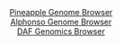 <div id="Pineapple_Genome_Browser" align="center">
  <a href="https://ink-blot.github.io/?sessionURL=blob:zZJdb5swFIb_i6VWm0TAmBACUjSlbdImnbouUZKuVYUMGHALNrMNlET573OjTbtZpeZi0yRf2Ef.eM_jZwcaIiTlDAQAmbZr2jYwgMx5u8RlVZAbXBIJghQXkhhAkJQIwmICgh1IsVR4tfisT.ZKVTKwLKqqXolZxk3pmLjEW85wK82Yl9Y5LwoccYEVF9I6E7jhFs2aXksiXFWmftsxXSvBClu4qHLOJLcqwrKw1feFv0phRhgvSVjWhaKHAKHOozMmZoo_jTfLcRwTKa9JN0tG4.vZeO1MVveXg_P71ZerzWqwOV3SjGFVCzKia1gv6rx1tsuvWd0nHWuiGvUX7QSeOBenk5eKCiJHtmcP.8j1B69gKEvIy__Usx70yL45Xa.ftvM5c5.Kxd1t3p2gs.gqby5O0BSvvr3R.94ABY9r7QKIc.EFNjQcODBcNOi9Tu2hAaGvCQlOQfDwaAAlcPystz_sgOoqbQyQ5Ht9kMcAXCREgKDnQ.jZvo_cvteHvm_vjR2oRfH38E5XC9.DaIzQIExpobTOSShZJU3MmNnEqZltj.QZefez.friZvbs3mL3Zj7F9Czpri4nmmv2R5pIE9CPHz5Rt_qeTP_EvfcEMVV0rHBwPLz2Nt0TpZoIq2MiPDT0m7vJ9Ply.Cag4.CkXJRY6f26opc_jWuwoJgpXWiopBEtqOo2miNvQWAjR4sLYl5wbSIQWfQBGtCwXfjxt6DO_nH_Aw--">Pineapple Genome Browser</a>
</div>
<div id="Alphonso_Genome_Browser" align="center">
  <a href="https://ink-blot.github.io/?sessionURL=blob:zZJba9swGIb_i6BlA8eW7Tg.QBlOlp6yJpA0dtNSjOzIjhZbciXZThvy36eWjd2s0FxsDHQhfejwfo.ePWgxF4RREABLNx3dNIEGxIZ1C1TVJZ6iCgsQ5KgUWAMc55hjmmEQ7EGOhETL.Td1ciNlLQLDILLuVYgWTBe2jir0wijqhJ6xyhixskQp40gyLowhRy0zSNH2OpyiutbV27buGGskkYHKesOoYEaNaZF06r7kVykpMGUVTqqmlOQtQKLyqIxrPUdfwngRZhkWYoKfr9Zn4eQqjOzx8v5iMLpfzi7j5SA.XZCCItlwfMa3cFJErXs.u.0_zdxVt1rdRLU1WrCrE_vr6XhXE47FmemaXt8aQNdTYAhd493_1LMa5Mi.08nL9xPrPHpaRLkXXkbzwr4zfWe5i53p.J3ODxooWdYoE0C24W5gQs2GA82xBr3XqelpEPqKD2cEBA.PGpAcZVu1_WEP5HOtfAECPzVv6miA8TXmIOj5ELqm71tO3.1D3zcP2h40vPx7cM.Xc9.FVmhZgyQnpVQyrxNBa6EjSvU2y_Xi5UiaxYxur80mv_G24XhI5yfWcDps7m49lWf7R5qvnNTjb1.oWv1Ipn9i3keC6DI9VreL3dSNV.4mGtnxjRgrPmRkC.hNdmnZvQvoODg54xWSar.qqOVP41rECaJSFVoiSEpKIp9jxZF1IDAtW4kLMlYyZSLgRfoJalAzHfj5t6D24fHwAw--">Alphonso Genome Browser</a>
</div>


<div id="DAF_Genomics_Browser" align="center">
  <a href="https://ink-blot.github.io/?sessionURL=blob:tZFra9swFIb_i6D95Ess32JDGKZzu9Ju3Zy62VJKOLWPYzPL8iR5Thvy3yu8jsFGGYMOJCFxLu.r8.zJdxSy4R2JCbUc33IcYhBZ83EJrG_xAzCUJK6glWgQgRUK7Aok8Z5UIBXk2aWurJXqZWzbJVTmFjvOmkJa0rWgNyUfVI061aQWMHjkHYzSKjjTyQpsaPuad5LbUBQopTmze.y2mxH08TO2mVrihg2taibVjTahjZVWBdpt05W4.4uR_6CsV_MmWS2Tqf4CH87LRXJxnty4ab4.C07W.dW7VR6sjpfNtgM1CFw06_7.ZuWzx4_tSIHzMDuipyrdftmdZMWR._Y43fWNQLlwQmfuUT8IfHIwSMuLQUMgRS2c2PGMkM4N6nnm89X1Az0FwRsS394ZRAkovur02z1RD71GRSR.GyZqBuGiREFiM5rNQieKqO.F3iyKnIOxJ4NoX5nlaZ5F4YwmlAbWPTCtXzXtNEAt9GfwtUD.1lnvfwWV9pejVBrOkFzjlUqH.mz3fl4HWfg5__QCKIO8.LGKCwZKh348n7FAq_UYduoXF_dwd3gC">DAF Genomics Browser</a>
</div>
